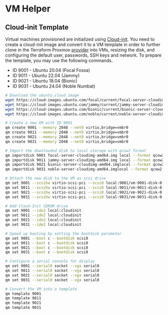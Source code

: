 # VM Helper

## Cloud-init Template

Virtual machines provisioned are initialized using [Cloud-init](https://pve.proxmox.com/wiki/Cloud-Init_Support). You need to create a cloud-init image and convert it to a VM template in order to further clone in the Terraform Proxmox [provider](https://github.com/Telmate/terraform-provider-proxmox) into VMs, resizing the disk, and configuring the default user, passwords, SSH keys and network. To prepare the template, you may use the following commands.

- ID 9001 - Ubuntu 20.04 (Focal Fossa)
- ID 9011 - Ubuntu 22.04 (Jammy)
- ID 9021 - Ubuntu 18.04 (Bionic)
- ID 9031 - Ubuntu 24.04 (Noble Numbat)

```bash
# Download the ubuntu cloud image
wget https://cloud-images.ubuntu.com/focal/current/focal-server-cloudimg-amd64.img
wget https://cloud-images.ubuntu.com/jammy/current/jammy-server-cloudimg-amd64.img
wget https://cloud-images.ubuntu.com/bionic/current/bionic-server-cloudimg-amd64.img
wget https://cloud-images.ubuntu.com/noble/current/noble-server-cloudimg-amd64.img

# Create a new VM with ID 9001
qm create 9001 --memory 2048 --net0 virtio,bridge=vmbr0
qm create 9011 --memory 2048 --net0 virtio,bridge=vmbr0
qm create 9021 --memory 2048 --net0 virtio,bridge=vmbr0
qm create 9031 --memory 2048 --net0 virtio,bridge=vmbr0

# Import the downloaded disk to local storage with qcow2 format
qm importdisk 9001 focal-server-cloudimg-amd64.img local --format qcow2
qm importdisk 9011 jammy-server-cloudimg-amd64.img local --format qcow2
qm importdisk 9021 bionic-server-cloudimg-amd64.imglocal --format qcow2
qm importdisk 9031 noble-server-cloudimg-amd64.imglocal --format qcow2

# Attach the new disk to the VM as scsi drive
qm set 9001 --scsihw virtio-scsi-pci --scsi0 local:9001/vm-9001-disk-0.qcow2
qm set 9011 --scsihw virtio-scsi-pci --scsi0 local:9011/vm-9011-disk-0.qcow2
qm set 9021 --scsihw virtio-scsi-pci --scsi0 local:9021/vm-9021-disk-0.qcow2
qm set 9031 --scsihw virtio-scsi-pci --scsi0 local:9031/vm-9031-disk-0.qcow2

# Add Cloud-Init CDROM drive
qm set 9001 --ide2 local:cloudinit
qm set 9011 --ide2 local:cloudinit
qm set 9021 --ide2 local:cloudinit
qm set 9031 --ide2 local:cloudinit

# Speed up booting by setting the bootdisk parameter
qm set 9001 --boot c --bootdisk scsi0
qm set 9011 --boot c --bootdisk scsi0
qm set 9021 --boot c --bootdisk scsi0
qm set 9031 --boot c --bootdisk scsi0

# Configure a serial console for display
qm set 9001 --serial0 socket --vga serial0
qm set 9011 --serial0 socket --vga serial0
qm set 9021 --serial0 socket --vga serial0
qm set 9031 --serial0 socket --vga serial0

# Convert the VM into a template
qm template 9001
qm template 9011
qm template 9021
qm template 9031
```
